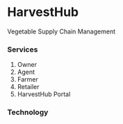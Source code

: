 # HarvestHub
Vegetable Supply Chain Management


### Services
1. Owner
2. Agent
3. Farmer
4. Retailer
5. HarvestHub Portal

### Technology
